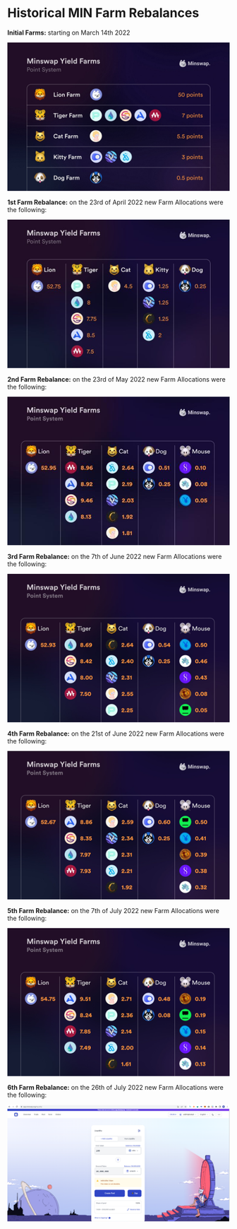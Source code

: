 # Historical MIN Farm Rebalances

**Initial Farms:** starting on March 14th 2022

****![](<../../.gitbook/assets/image (6).png>)****

**1st Farm Rebalance:** on the 23rd of April 2022 new Farm Allocations were the following:

![](<../../.gitbook/assets/image (5).png>)

**2nd Farm Rebalance:** on the 23rd of May 2022 new Farm Allocations were the following:

&#x20;![](<../../.gitbook/assets/image (8).png>)

**3rd Farm Rebalance:** on the 7th of June 2022 new Farm Allocations were the following:

![](<../../.gitbook/assets/image (3) (1).png>)

**4th Farm Rebalance:** on the 21st of June 2022 new Farm Allocations were the following:

![](<../../.gitbook/assets/image (3) (1) (1).png>)

**5th Farm Rebalance:** on the 7th of July 2022 new Farm Allocations were the following:

![](<../../.gitbook/assets/image (2).png>)

**6th Farm Rebalance:** on the 26th of July 2022 new Farm Allocations were the following:

![](<../../.gitbook/assets/image (1).png>)

